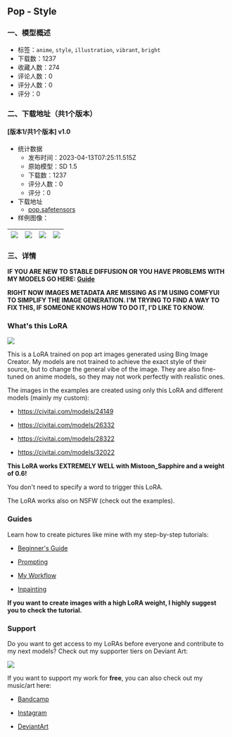 ## Pop - Style
### 一、模型概述

- 标签：`anime`, `style`, `illustration`, `vibrant`, `bright`
- 下载数：1237
- 收藏人数：274
- 评论人数：0
- 评分人数：0
- 评分：0

### 二、下载地址（共1个版本）

#### [版本1/共1个版本] v1.0

- 统计数据
  - 发布时间：2023-04-13T07:25:11.515Z
  - 原始模型：SD 1.5
  - 下载数：1237
  - 评分人数：0
  - 评分：0
- 下载地址
  - [pop.safetensors](https://civitai.com/api/download/models/44415)
- 样例图像：

| <img src="https://image.civitai.com/xG1nkqKTMzGDvpLrqFT7WA/eda4d8cc-3729-42ed-486f-0e48eb5bda00/width=450/484203.jpeg" /> | <img src="https://image.civitai.com/xG1nkqKTMzGDvpLrqFT7WA/64957348-e9e2-49be-ed5e-4d63d558c900/width=450/484206.jpeg" /> | <img src="https://image.civitai.com/xG1nkqKTMzGDvpLrqFT7WA/adfa2d54-9f8c-40ec-759f-9007b5a9c800/width=450/484193.jpeg" /> | <img src="https://image.civitai.com/xG1nkqKTMzGDvpLrqFT7WA/6a66802d-e75e-42a1-516d-198d6d6dd000/width=450/484194.jpeg" /> |
| ---- | ---- | ---- | ---- |


### 三、详情
<p><strong>IF YOU ARE NEW TO STABLE DIFFUSION OR YOU HAVE PROBLEMS WITH MY MODELS GO HERE: </strong><a target="_blank" rel="ugc" href="https://inzaniak.github.io/guide"><strong>Guide</strong></a></p><p><strong>RIGHT NOW IMAGES METADATA ARE MISSING AS I'M USING COMFYUI TO SIMPLIFY THE IMAGE GENERATION. I'M TRYING TO FIND A WAY TO FIX THIS, IF SOMEONE KNOWS HOW TO DO IT, I'D LIKE TO KNOW.</strong></p><p></p><h3>What's this LoRA</h3><img src="https://imagecache.civitai.com/xG1nkqKTMzGDvpLrqFT7WA/8170a267-742d-4e75-4d4e-f90e082b0600/width=525/8170a267-742d-4e75-4d4e-f90e082b0600.jpeg" /><p>This is a LoRA trained on pop art images generated using Bing Image Creator. My models are not trained to achieve the exact style of their source, but to change the general vibe of the image. They are also fine-tuned on anime models, so they may not work perfectly with realistic ones.</p><p>The images in the examples are created using only this LoRA and different models (mainly my custom):</p><ul><li><p><a target="_blank" rel="ugc" href="https://civitai.com/models/24149">https://civitai.com/models/24149</a></p></li><li><p><a target="_blank" rel="ugc" href="https://civitai.com/models/26332">https://civitai.com/models/26332</a></p></li><li><p><a target="_blank" rel="ugc" href="https://civitai.com/models/28322">https://civitai.com/models/28322</a></p></li><li><p><a target="_blank" rel="ugc" href="https://civitai.com/models/32022">https://civitai.com/models/32022</a></p></li></ul><p><strong>This LoRA works EXTREMELY WELL with Mistoon_Sapphire and a weight of 0.6!</strong></p><p>You don't need to specify a word to trigger this LoRA.</p><p>The LoRA works also on NSFW (check out the examples).</p><p></p><h3>Guides</h3><p>Learn how to create pictures like mine with my step-by-step tutorials:</p><ul><li><p><a target="_blank" rel="ugc" href="https://medium.com/p/bd7dbcd5ce4b">Beginner's Guide</a></p></li><li><p><a target="_blank" rel="ugc" href="https://medium.com/p/35eacb3dc5f4">Prompting</a></p></li><li><p><a target="_blank" rel="ugc" href="https://medium.com/@inzaniak/stable-diffusion-ultimate-guide-pt-3-high-resolution-a4f5d7b60f38">My Workflow</a></p></li><li><p><a target="_blank" rel="ugc" href="https://medium.com/p/772ea69472c9">Inpainting</a></p></li></ul><p><strong>If you want to create images with a high LoRA weight, I highly suggest you to check the tutorial.</strong></p><p></p><h3>Support</h3><p>Do you want to get access to my LoRAs before everyone and contribute to my next models? Check out my supporter tiers on Deviant Art:</p><img src="https://imagecache.civitai.com/xG1nkqKTMzGDvpLrqFT7WA/e2e5484d-44b7-4955-bca7-3796154c8a00/width=525/e2e5484d-44b7-4955-bca7-3796154c8a00.jpeg" /><p>If you want to support my work for <strong>free</strong>, you can also check out my music/art here:</p><ul><li><p><a target="_blank" rel="ugc" href="https://inzaniak.bandcamp.com/">Bandcamp</a></p></li></ul><ul><li><p><a target="_blank" rel="ugc" href="https://www.instagram.com/inzaniak_aiart/">Instagram</a></p></li><li><p><a target="_blank" rel="ugc" href="https://www.deviantart.com/inzaniak">DeviantArt</a></p></li></ul><p></p>